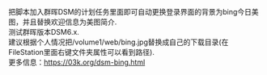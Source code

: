 把脚本加入群晖DSM的计划任务里面即可自动更换登录界面的背景为bing今日美图，并且替换欢迎信息为美图简介.  
测试群晖版本DSM6.x.  
建议根据个人情况把/volume1/web/bing.jpg替换成自己的下载目录(在FileStation里面右键文件夹属性可以看到路径).   
更多信息：https://03k.org/dsm-bing.html    

